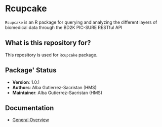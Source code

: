 # Rcupcake

`Rcupcake` is an R package for querying and analyzing the different layers of biomedical data through the BD2K PIC-SURE RESTful API



## What is this repository for?

This repository is used for `Rcupcake` package. 

## Package' Status

 * __Version__: 1.0.1
 * __Authors__: Alba Gutierrez-Sacristan (HMS)
 * __Maintainer__: Alba Gutierrez-Sacristan (HMS)
 
## Documentation

 * [General Overview](http://htmlpreview.github.com/?https://github.com/hms-dbmi/Rcupcake/master/vignette/general_overview.html)
